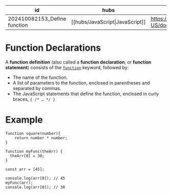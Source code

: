 
| id                           | hubs                            | source                                                                                     |
| ---------------------------- | ------------------------------- | ------------------------------------------------------------------------------------------ |
| 202410082153_Define function | [[hubs/JavaScript\|JavaScript]] | https://developer.mozilla.org/en-US/docs/Web/JavaScript/Guide/Functions#defining_functions |
# Function Declarations
A **function definition** (also called a **function declaration**, or **function statement**) consists of the [`function`](https://developer.mozilla.org/en-US/docs/Web/JavaScript/Reference/Statements/function) keyword, followed by:

- The name of the function.
- A list of parameters to the function, enclosed in parentheses and separated by commas.
- The JavaScript statements that define the function, enclosed in curly braces, `{ /* … */ }`
# Example
```
function square(number){
	return number * number;
}
```
```
function myFunc(theArr) {
  theArr[0] = 30;
}

const arr = [45];

console.log(arr[0]); // 45
myFunc(arr);
console.log(arr[0]); // 30
```
